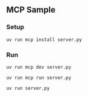 ## MCP Sample

### Setup
```
uv run mcp install server.py
```

### Run
```
uv run mcp dev server.py

uv run mcp run server.py

uv run server.py
```
